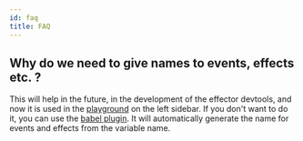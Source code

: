 ```yaml
---
id: faq
title: FAQ
---
```


## Why do we need to give names to events, effects etc. ?

This will help in the future, in the development of the effector devtools, and now it is used in the [playground](https://share.effector.dev) on the left sidebar.
If you don't want to do it, you can use the [babel plugin](https://www.npmjs.com/package/@effector/babel-plugin). It will automatically generate the name for events and effects from the variable name.
